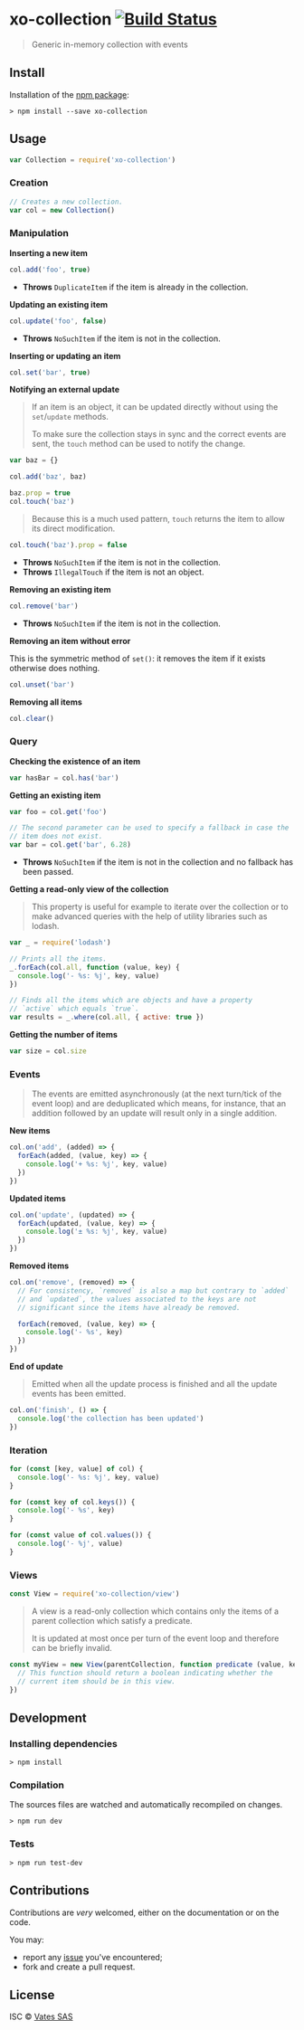 # xo-collection [![Build Status](https://travis-ci.org/marsaud/collection.png?branch=master)](https://travis-ci.org/marsaud/collection)

> Generic in-memory collection with events

## Install

Installation of the [npm package](https://npmjs.org/package/xo-collection):

```
> npm install --save xo-collection
```

## Usage

```javascript
var Collection = require('xo-collection')
```

### Creation

```javascript
// Creates a new collection.
var col = new Collection()
```

### Manipulation

**Inserting a new item**

```javascript
col.add('foo', true)
```

- **Throws** `DuplicateItem` if the item is already in the collection.

**Updating an existing item**

```javascript
col.update('foo', false)
```

- **Throws** `NoSuchItem` if the item is not in the collection.

**Inserting or updating an item**

```javascript
col.set('bar', true)
```

**Notifying an external update**

> If an item is an object, it can be updated directly without using
> the `set`/`update` methods.
>
> To make sure the collection stays in sync and the correct events are
> sent, the `touch` method can be used to notify the change.

```javascript
var baz = {}

col.add('baz', baz)

baz.prop = true
col.touch('baz')
```

> Because this is a much used pattern, `touch` returns the item to
> allow its direct modification.

```javascript
col.touch('baz').prop = false
```

- **Throws** `NoSuchItem` if the item is not in the collection.
- **Throws** `IllegalTouch` if the item is not an object.

**Removing an existing item**

```javascript
col.remove('bar')
```

- **Throws** `NoSuchItem` if the item is not in the collection.

**Removing an item without error**

This is the symmetric method of `set()`: it removes the item if it
exists otherwise does nothing.

```javascript
col.unset('bar')
```

**Removing all items**

```javascript
col.clear()
```

### Query

**Checking the existence of an item**

```javascript
var hasBar = col.has('bar')
```

**Getting an existing item**

```javascript
var foo = col.get('foo')

// The second parameter can be used to specify a fallback in case the
// item does not exist.
var bar = col.get('bar', 6.28)
```

- **Throws** `NoSuchItem` if the item is not in the collection and no
  fallback has been passed.

**Getting a read-only view of the collection**

> This property is useful for example to iterate over the collection
> or to make advanced queries with the help of utility libraries such
> as lodash.

```javascript
var _ = require('lodash')

// Prints all the items.
_.forEach(col.all, function (value, key) {
  console.log('- %s: %j', key, value)
})

// Finds all the items which are objects and have a property
// `active` which equals `true`.
var results = _.where(col.all, { active: true })
```

**Getting the number of items**

```javascript
var size = col.size
```

### Events

> The events are emitted asynchronously (at the next turn/tick of the
> event loop) and are deduplicated which means, for instance, that an
> addition followed by an update will result only in a single
> addition.

**New items**

```javascript
col.on('add', (added) => {
  forEach(added, (value, key) => {
    console.log('+ %s: %j', key, value)
  })
})
```

**Updated items**

```javascript
col.on('update', (updated) => {
  forEach(updated, (value, key) => {
    console.log('± %s: %j', key, value)
  })
})
```

**Removed items**

```javascript
col.on('remove', (removed) => {
  // For consistency, `removed` is also a map but contrary to `added`
  // and `updated`, the values associated to the keys are not
  // significant since the items have already be removed.

  forEach(removed, (value, key) => {
    console.log('- %s', key)
  })
})
```

**End of update**

> Emitted when all the update process is finished and all the update
> events has been emitted.

```javascript
col.on('finish', () => {
  console.log('the collection has been updated')
})
```

### Iteration

```javascript
for (const [key, value] of col) {
  console.log('- %s: %j', key, value)
}

for (const key of col.keys()) {
  console.log('- %s', key)
}

for (const value of col.values()) {
  console.log('- %j', value)
}
```

### Views

```javascript
const View = require('xo-collection/view')
```

> A view is a read-only collection which contains only the items of a
> parent collection which satisfy a predicate.
>
> It is updated at most once per turn of the event loop and therefore
> can be briefly invalid.

```javascript
const myView = new View(parentCollection, function predicate (value, key) {
  // This function should return a boolean indicating whether the
  // current item should be in this view.
})
```

## Development

### Installing dependencies

```
> npm install
```

### Compilation

The sources files are watched and automatically recompiled on changes.

```
> npm run dev
```

### Tests

```
> npm run test-dev
```

## Contributions

Contributions are *very* welcomed, either on the documentation or on
the code.

You may:

- report any [issue](https://github.com/marsaud/collection/issues)
  you've encountered;
- fork and create a pull request.

## License

ISC © [Vates SAS](http://vates.fr)
